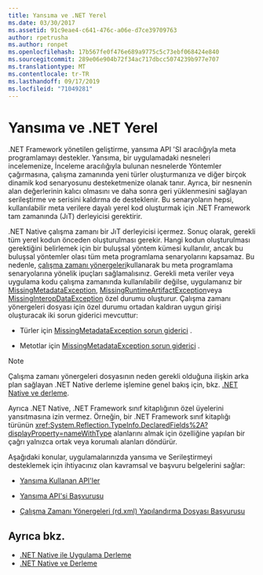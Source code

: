 ```yaml
---
title: Yansıma ve .NET Yerel
ms.date: 03/30/2017
ms.assetid: 91c9eae4-c641-476c-a06e-d7ce39709763
author: rpetrusha
ms.author: ronpet
ms.openlocfilehash: 17b567fe0f476e689a9775c5c73ebf068424e840
ms.sourcegitcommit: 289e06e904b72f34ac717dbcc5074239b977e707
ms.translationtype: MT
ms.contentlocale: tr-TR
ms.lasthandoff: 09/17/2019
ms.locfileid: "71049281"
---
```

# <a name="reflection-and-net-native"></a>Yansıma ve .NET Yerel
.NET Framework yönetilen geliştirme, yansıma API 'SI aracılığıyla meta programlamayı destekler. Yansıma, bir uygulamadaki nesneleri incelemenize, İnceleme aracılığıyla bulunan nesnelerde Yöntemler çağırmasına, çalışma zamanında yeni türler oluşturmanıza ve diğer birçok dinamik kod senaryosunu desteketmenize olanak tanır. Ayrıca, bir nesnenin alan değerlerinin kalıcı olmasını ve daha sonra geri yüklenmesini sağlayan serileştirme ve serisini kaldırma de desteklenir. Bu senaryoların hepsi, kullanılabilir meta verilere dayalı yerel kod oluşturmak için .NET Framework tam zamanında (JıT) derleyicisi gerektirir.  
  
 .NET Native çalışma zamanı bir JıT derleyicisi içermez. Sonuç olarak, gerekli tüm yerel kodun önceden oluşturulması gerekir. Hangi kodun oluşturulması gerektiğini belirlemek için bir buluşsal yöntem kümesi kullanılır, ancak bu buluşsal yöntemler olası tüm meta programlama senaryolarını kapsamaz.  Bu nedenle, [çalışma zamanı yönergeleri](runtime-directives-rd-xml-configuration-file-reference.md)kullanarak bu meta programlama senaryolarına yönelik ipuçları sağlamalısınız. Gerekli meta veriler veya uygulama kodu çalışma zamanında kullanılabilir değilse, uygulamanız bir [MissingMetadataException](missingmetadataexception-class-net-native.md), [MissingRuntimeArtifactException](missingruntimeartifactexception-class-net-native.md)veya [MissingInteropDataException](missinginteropdataexception-class-net-native.md) özel durumu oluşturur. Çalışma zamanı yönergeleri dosyası için özel durumu ortadan kaldıran uygun girişi oluşturacak iki sorun giderici mevcuttur:  
  
- Türler için [MissingMetadataException sorun giderici](https://dotnet.github.io/native/troubleshooter/type.html) .  
  
- Metotlar için [MissingMetadataException sorun giderici](https://dotnet.github.io/native/troubleshooter/method.html) .  
  
> [!NOTE]
> Çalışma zamanı yönergeleri dosyasının neden gerekli olduğuna ilişkin arka plan sağlayan .NET Native derleme işlemine genel bakış için, bkz. [.NET Native ve derleme](net-native-and-compilation.md).  
  
 Ayrıca .NET Native, .NET Framework sınıf kitaplığının özel üyelerini yansıtmasına izin vermez. Örneğin, bir .NET Framework sınıf kitaplığı türünün <xref:System.Reflection.TypeInfo.DeclaredFields%2A?displayProperty=nameWithType> alanlarını almak için özelliğine yapılan bir çağrı yalnızca ortak veya korumalı alanları döndürür.  
  
 Aşağıdaki konular, uygulamalarınızda yansıma ve Serileştirmeyi desteklemek için ihtiyacınız olan kavramsal ve başvuru belgelerini sağlar:  
  
- [Yansıma Kullanan API'ler](apis-that-rely-on-reflection.md)  
  
- [Yansıma API'si Başvurusu](net-native-reflection-api-reference.md)  
  
- [Çalışma Zamanı Yönergeleri (rd.xml) Yapılandırma Dosyası Başvurusu](runtime-directives-rd-xml-configuration-file-reference.md)  
  
## <a name="see-also"></a>Ayrıca bkz.

- [.NET Native ile Uygulama Derleme](index.md)
- [.NET Native ve Derleme](net-native-and-compilation.md)
